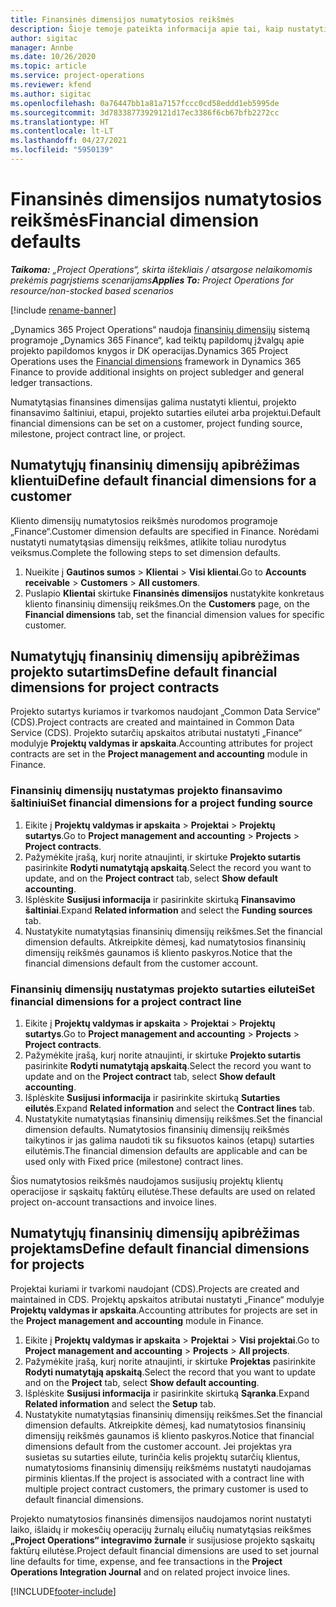 ```yaml
---
title: Finansinės dimensijos numatytosios reikšmės
description: Šioje temoje pateikta informacija apie tai, kaip nustatyti finansinių dimensijų numatytąsias reikšmes.
author: sigitac
manager: Annbe
ms.date: 10/26/2020
ms.topic: article
ms.service: project-operations
ms.reviewer: kfend
ms.author: sigitac
ms.openlocfilehash: 0a76447bb1a81a7157fccc0cd58eddd1eb5995de
ms.sourcegitcommit: 3d78338773929121d17ec3386f6cb67bfb2272cc
ms.translationtype: HT
ms.contentlocale: lt-LT
ms.lasthandoff: 04/27/2021
ms.locfileid: "5950139"
---
```

# <a name="financial-dimension-defaults"></a><span data-ttu-id="667db-103">Finansinės dimensijos numatytosios reikšmės</span><span class="sxs-lookup"><span data-stu-id="667db-103">Financial dimension defaults</span></span>

<span data-ttu-id="667db-104">_**Taikoma:** „Project Operations“, skirta ištekliais / atsargose nelaikomomis prekėmis pagrįstiems scenarijams_</span><span class="sxs-lookup"><span data-stu-id="667db-104">_**Applies To:** Project Operations for resource/non-stocked based scenarios_</span></span>

[!include [rename-banner](~/includes/cc-data-platform-banner.md)]

<span data-ttu-id="667db-105">„Dynamics 365 Project Operations“ naudoja [finansinių dimensijų](/dynamics365/finance/general-ledger/financial-dimensions) sistemą programoje „Dynamics 365 Finance“, kad teiktų papildomų įžvalgų apie projekto papildomos knygos ir DK operacijas.</span><span class="sxs-lookup"><span data-stu-id="667db-105">Dynamics 365 Project Operations uses the [Financial dimensions](/dynamics365/finance/general-ledger/financial-dimensions) framework in Dynamics 365 Finance to provide additional insights on project subledger and general ledger transactions.</span></span>

<span data-ttu-id="667db-106">Numatytąsias finansines dimensijas galima nustatyti klientui, projekto finansavimo šaltiniui, etapui, projekto sutarties eilutei arba projektui.</span><span class="sxs-lookup"><span data-stu-id="667db-106">Default financial dimensions can be set on a customer, project funding source, milestone, project contract line, or project.</span></span>

## <a name="define-default-financial-dimensions-for-a-customer"></a><span data-ttu-id="667db-107">Numatytųjų finansinių dimensijų apibrėžimas klientui</span><span class="sxs-lookup"><span data-stu-id="667db-107">Define default financial dimensions for a customer</span></span>

<span data-ttu-id="667db-108">Kliento dimensijų numatytosios reikšmės nurodomos programoje „Finance“.</span><span class="sxs-lookup"><span data-stu-id="667db-108">Customer dimension defaults are specified in Finance.</span></span> <span data-ttu-id="667db-109">Norėdami nustatyti numatytąsias dimensijų reikšmes, atlikite toliau nurodytus veiksmus.</span><span class="sxs-lookup"><span data-stu-id="667db-109">Complete the following steps to set dimension defaults.</span></span>

1. <span data-ttu-id="667db-110">Nueikite į **Gautinos sumos** > **Klientai** > **Visi klientai**.</span><span class="sxs-lookup"><span data-stu-id="667db-110">Go to **Accounts receivable** > **Customers** > **All customers**.</span></span>
2. <span data-ttu-id="667db-111">Puslapio **Klientai** skirtuke **Finansinės dimensijos** nustatykite konkretaus kliento finansinių dimensijų reikšmes.</span><span class="sxs-lookup"><span data-stu-id="667db-111">On the **Customers** page, on the **Financial dimensions** tab, set the financial dimension values for specific customer.</span></span>

## <a name="define-default-financial-dimensions-for-project-contracts"></a><span data-ttu-id="667db-112">Numatytųjų finansinių dimensijų apibrėžimas projekto sutartims</span><span class="sxs-lookup"><span data-stu-id="667db-112">Define default financial dimensions for project contracts</span></span>

<span data-ttu-id="667db-113">Projekto sutartys kuriamos ir tvarkomos naudojant „Common Data Service“ (CDS).</span><span class="sxs-lookup"><span data-stu-id="667db-113">Project contracts are created and maintained in Common Data Service (CDS).</span></span> <span data-ttu-id="667db-114">Projekto sutarčių apskaitos atributai nustatyti „Finance“ modulyje **Projektų valdymas ir apskaita**.</span><span class="sxs-lookup"><span data-stu-id="667db-114">Accounting attributes for project contracts are set in the **Project management and accounting** module in Finance.</span></span>

### <a name="set-financial-dimensions-for-a-project-funding-source"></a><span data-ttu-id="667db-115">Finansinių dimensijų nustatymas projekto finansavimo šaltiniui</span><span class="sxs-lookup"><span data-stu-id="667db-115">Set financial dimensions for a project funding source</span></span>

1. <span data-ttu-id="667db-116">Eikite į **Projektų valdymas ir apskaita** > **Projektai** > **Projektų sutartys**.</span><span class="sxs-lookup"><span data-stu-id="667db-116">Go to **Project management and accounting** > **Projects** > **Project contracts**.</span></span>
2. <span data-ttu-id="667db-117">Pažymėkite įrašą, kurį norite atnaujinti, ir skirtuke **Projekto sutartis** pasirinkite **Rodyti numatytąją apskaitą**.</span><span class="sxs-lookup"><span data-stu-id="667db-117">Select the record you want to update, and on the **Project contract** tab, select **Show default accounting**.</span></span>
3. <span data-ttu-id="667db-118">Išplėskite **Susijusi informacija** ir pasirinkite skirtuką **Finansavimo šaltiniai**.</span><span class="sxs-lookup"><span data-stu-id="667db-118">Expand **Related information** and select the **Funding sources** tab.</span></span>
4. <span data-ttu-id="667db-119">Nustatykite numatytąsias finansinių dimensijų reikšmes.</span><span class="sxs-lookup"><span data-stu-id="667db-119">Set the financial dimension defaults.</span></span> <span data-ttu-id="667db-120">Atkreipkite dėmesį, kad numatytosios finansinių dimensijų reikšmės gaunamos iš kliento paskyros.</span><span class="sxs-lookup"><span data-stu-id="667db-120">Notice that the financial dimensions default from the customer account.</span></span>

### <a name="set-financial-dimensions-for-a-project-contract-line"></a><span data-ttu-id="667db-121">Finansinių dimensijų nustatymas projekto sutarties eilutei</span><span class="sxs-lookup"><span data-stu-id="667db-121">Set financial dimensions for a project contract line</span></span>

1. <span data-ttu-id="667db-122">Eikite į **Projektų valdymas ir apskaita** > **Projektai** > **Projektų sutartys**.</span><span class="sxs-lookup"><span data-stu-id="667db-122">Go to **Project management and accounting** > **Projects** > **Project contracts**.</span></span>
2. <span data-ttu-id="667db-123">Pažymėkite įrašą, kurį norite atnaujinti, ir skirtuke **Projekto sutartis** pasirinkite **Rodyti numatytąją apskaitą**.</span><span class="sxs-lookup"><span data-stu-id="667db-123">Select the record you want to update and on the **Project contract** tab, select **Show default accounting**.</span></span>
3. <span data-ttu-id="667db-124">Išplėskite **Susijusi informacija** ir pasirinkite skirtuką **Sutarties eilutės**.</span><span class="sxs-lookup"><span data-stu-id="667db-124">Expand **Related information** and select the **Contract lines** tab.</span></span>
4. <span data-ttu-id="667db-125">Nustatykite numatytąsias finansinių dimensijų reikšmes.</span><span class="sxs-lookup"><span data-stu-id="667db-125">Set the financial dimension defaults.</span></span> <span data-ttu-id="667db-126">Numatytosios finansinių dimensijų reikšmės taikytinos ir jas galima naudoti tik su fiksuotos kainos (etapų) sutarties eilutėmis.</span><span class="sxs-lookup"><span data-stu-id="667db-126">The financial dimension defaults are applicable and can be used only with Fixed price (milestone) contract lines.</span></span>

<span data-ttu-id="667db-127">Šios numatytosios reikšmės naudojamos susijusių projektų klientų operacijose ir sąskaitų faktūrų eilutėse.</span><span class="sxs-lookup"><span data-stu-id="667db-127">These defaults are used on related project on-account transactions and invoice lines.</span></span>

## <a name="define-default-financial-dimensions-for-projects"></a><span data-ttu-id="667db-128">Numatytųjų finansinių dimensijų apibrėžimas projektams</span><span class="sxs-lookup"><span data-stu-id="667db-128">Define default financial dimensions for projects</span></span>

<span data-ttu-id="667db-129">Projektai kuriami ir tvarkomi naudojant (CDS).</span><span class="sxs-lookup"><span data-stu-id="667db-129">Projects are created and maintained in CDS.</span></span> <span data-ttu-id="667db-130">Projektų apskaitos atributai nustatyti „Finance“ modulyje **Projektų valdymas ir apskaita**.</span><span class="sxs-lookup"><span data-stu-id="667db-130">Accounting attributes for projects are set in the **Project management and accounting** module in Finance.</span></span>

1. <span data-ttu-id="667db-131">Eikite į **Projektų valdymas ir apskaita** > **Projektai** > **Visi projektai**.</span><span class="sxs-lookup"><span data-stu-id="667db-131">Go to **Project management and accounting** > **Projects** > **All projects**.</span></span>
2. <span data-ttu-id="667db-132">Pažymėkite įrašą, kurį norite atnaujinti, ir skirtuke **Projektas** pasirinkite **Rodyti numatytąją apskaitą**.</span><span class="sxs-lookup"><span data-stu-id="667db-132">Select the record that you want to update and on the **Project** tab, select **Show default accounting**.</span></span>
3. <span data-ttu-id="667db-133">Išplėskite **Susijusi informacija** ir pasirinkite skirtuką **Sąranka**.</span><span class="sxs-lookup"><span data-stu-id="667db-133">Expand **Related information** and select the **Setup** tab.</span></span>
4. <span data-ttu-id="667db-134">Nustatykite numatytąsias finansinių dimensijų reikšmes.</span><span class="sxs-lookup"><span data-stu-id="667db-134">Set the financial dimension defaults.</span></span> <span data-ttu-id="667db-135">Atkreipkite dėmesį, kad numatytosios finansinių dimensijų reikšmės gaunamos iš kliento paskyros.</span><span class="sxs-lookup"><span data-stu-id="667db-135">Notice that financial dimensions default from the customer account.</span></span> <span data-ttu-id="667db-136">Jei projektas yra susietas su sutarties eilute, turinčia kelis projektų sutarčių klientus, numatytosioms finansinių dimensijų reikšmėms nustatyti naudojamas pirminis klientas.</span><span class="sxs-lookup"><span data-stu-id="667db-136">If the project is associated with a contract line with multiple project contract customers, the primary customer is used to default financial dimensions.</span></span>

<span data-ttu-id="667db-137">Projekto numatytosios finansinės dimensijos naudojamos norint nustatyti laiko, išlaidų ir mokesčių operacijų žurnalų eilučių numatytąsias reikšmes **„Project Operations“ integravimo žurnale** ir susijusiose projekto sąskaitų faktūrų eilutėse.</span><span class="sxs-lookup"><span data-stu-id="667db-137">Project default financial dimensions are used to set journal line defaults for time, expense, and fee transactions in the **Project Operations Integration Journal** and on related project invoice lines.</span></span>


[!INCLUDE[footer-include](../includes/footer-banner.md)]